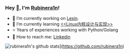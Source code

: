 ### Hey 👋, I'm [Rubinera1n](http://blog.xiufuguo.com/)!

<!--
**zpoint/zpoint** is a ✨ _special_ ✨ repository because its `README.md` (this file) appears on your GitHub profile.

Here are some ideas to get you started:

- 🔭 I’m currently working on ...
- 🌱 I’m currently learning ...
- 👯 I’m looking to collaborate on ...
- 🤔 I’m looking for help with ...
- 💬 Ask me about ...
- 📫 How to reach me: ...
- 😄 Pronouns: ...
- ⚡ Fun fact: ...
🌱 I’m currently working on [go-Internals](https://github.com/zpoint/go-Internals) off the work time
-->

- 🔭 I’m currently working on [Lexin](https://www.lexin.com/).
- 🌱 I’m currently learning [<<Linux内核设计与实现>>](https://book.douban.com/subject/6097773/)
- ⭐️ Years of experiences working with Python/Golang
- 💬 How to reach me: [Linkedin](https://www.linkedin.com/in/hsiufukuo/)

![rubinera1n's github stats](https://github-readme-stats.vercel.app/api?username=rubinera1n&theme=cobalt&show_icons=true)](https://github.com/rubinera1n)
